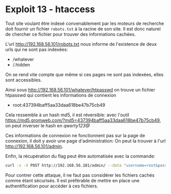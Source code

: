 # Exploit 13 - htaccess

Tout site voulant être indexé convenablement par les moteurs de recherche doit fournir un fichier `robots.txt` à la
racine de son site. Il est donc naturel de chercher ce fichier pour trouver des informations cachées.

L'url http://192.168.56.101/robots.txt nous informe de l'existence de deux urls qui ne sont pas indexées:

- /whatever
- /.hidden

On se rend vite compte que même si ces pages ne sont pas indexées, elles sont accessibles.

Ainsi sous http://192.168.56.101/whatever/htpasswd on trouve un fichier htpasswd qui contient les informations de
connexion

- root:437394baff5aa33daa618be47b75cb49

Cela ressemble à un hash md5, il est réversible:
avec l'outil https://md5.gromweb.com/?md5=437394baff5aa33daa618be47b75cb49,
on peut inverser le hash en _qwerty123@_

Ces informations de connexion ne fonctionnent pas sur la page de connexion, il doit y avoir une page d'administration:
On peut la trouver à l'url http://192.168.56.101/admin.

Enfin, la récupération du flag peut être automatisée avec la commande:

```bash
curl -s -X POST http://192.168.56.101/admin/ --data "username=root&password=qwerty123@&Login=Login" | grep -oP 'The flag is : \K[0-9a-f]{64}'
```

Pour contrer cette attaque, il ne faut pas considérer les fichiers cachés comme étant sécurisés. Il est préférable de
mettre en place une authentification pour accéder à ces fichiers.